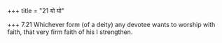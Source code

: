 +++
title = "21 यो यो"

+++
7.21 Whichever form (of a deity) any devotee wants to worship with
faith, that very firm faith of his I strengthen.
